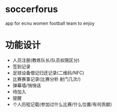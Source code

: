# soccerforus
app for ecnu women football team to enjoy

# 功能设计
- 人员注册(教练队长/队员权限区分)
- 签到记录
- 足球设备借记归还记录(二维码/NFC)
- 比赛赛事记录(比赛分析 射门几次/)
- 弹幕墙/悄悄话
- 待加入
- 提醒
- 个人历程记载(参加过什么比赛/什么位置/有何贡献)

